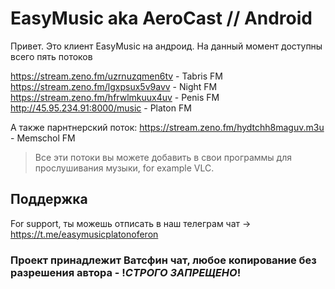 
# EasyMusic aka AeroCast // Android 

Привет. Это клиент EasyMusic на андроид.
На данный момент доступны всего пять потоков

https://stream.zeno.fm/uzrnuzqmen6tv - Tabris FM
https://stream.zeno.fm/lgxpsux5v9avv - Night FM
https://stream.zeno.fm/hfrwlmkuux4uv - Penis FM
http://45.95.234.91:8000/music - Platon FM

А также парнтнерский поток:
https://stream.zeno.fm/hydtchh8maguv.m3u - Memschol FM

> Все эти потоки вы можете добавить в свои программы для прослушивания музыки, for example VLC.


## Поддержка

For support, ты можешь отписать в наш телеграм чат -> 
https://t.me/easymusicplatonoferon

### Проект принадлежит Ватсфин чат, любое копирование без разрешения автора - !*СТРОГО ЗАПРЕЩЕНО*!
